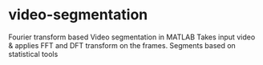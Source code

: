 # video-segmentation
Fourier transform based Video segmentation in MATLAB
Takes input video & applies FFT and DFT transform on the frames. 
Segments based on statistical tools
